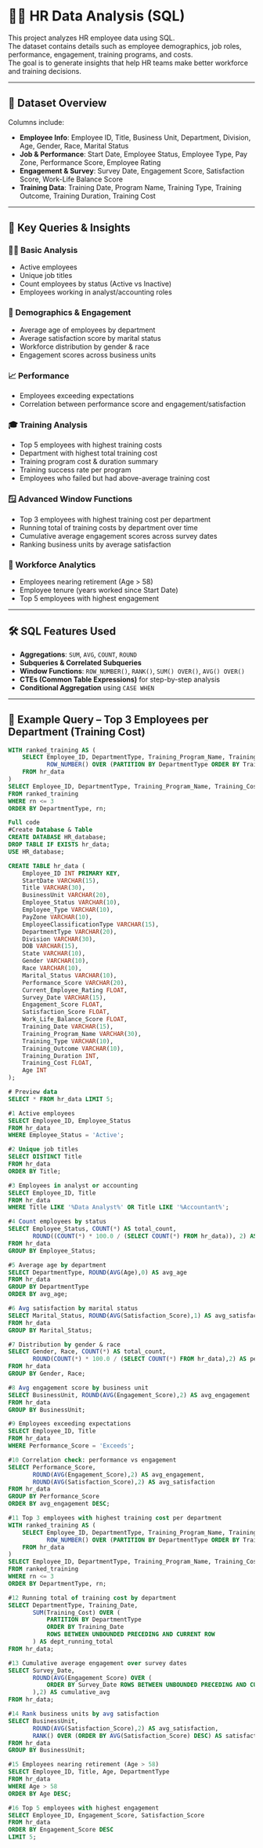 # 🧑‍💼 HR Data Analysis (SQL)

This project analyzes HR employee data using SQL.  
The dataset contains details such as employee demographics, job roles, performance, engagement, training programs, and costs.  
The goal is to generate insights that help HR teams make better workforce and training decisions.

---

## 📂 Dataset Overview
Columns include:
- **Employee Info**: Employee ID, Title, Business Unit, Department, Division, Age, Gender, Race, Marital Status  
- **Job & Performance**: Start Date, Employee Status, Employee Type, Pay Zone, Performance Score, Employee Rating  
- **Engagement & Survey**: Survey Date, Engagement Score, Satisfaction Score, Work-Life Balance Score  
- **Training Data**: Training Date, Program Name, Training Type, Training Outcome, Training Duration, Training Cost  

---

## 🔑 Key Queries & Insights

### 👨‍💻 Basic Analysis
- Active employees  
- Unique job titles  
- Count employees by status (Active vs Inactive)  
- Employees working in analyst/accounting roles  

### 👥 Demographics & Engagement
- Average age of employees by department  
- Average satisfaction score by marital status  
- Workforce distribution by gender & race  
- Engagement scores across business units  

### 📈 Performance
- Employees exceeding expectations  
- Correlation between performance score and engagement/satisfaction  

### 🎓 Training Analysis
- Top 5 employees with highest training costs  
- Department with highest total training cost  
- Training program cost & duration summary  
- Training success rate per program  
- Employees who failed but had above-average training cost  

### 🪟 Advanced Window Functions
- Top 3 employees with highest training cost per department  
- Running total of training costs by department over time  
- Cumulative average engagement scores across survey dates  
- Ranking business units by average satisfaction  

### 👵 Workforce Analytics
- Employees nearing retirement (Age > 58)  
- Employee tenure (years worked since Start Date)  
- Top 5 employees with highest engagement  

---

## 🛠️ SQL Features Used
- **Aggregations**: `SUM`, `AVG`, `COUNT`, `ROUND`  
- **Subqueries & Correlated Subqueries**  
- **Window Functions**: `ROW_NUMBER()`, `RANK()`, `SUM() OVER()`, `AVG() OVER()`  
- **CTEs (Common Table Expressions)** for step-by-step analysis  
- **Conditional Aggregation** using `CASE WHEN`  

---

## 📌 Example Query – Top 3 Employees per Department (Training Cost)
```sql
WITH ranked_training AS (
    SELECT Employee_ID, DepartmentType, Training_Program_Name, Training_Cost,
           ROW_NUMBER() OVER (PARTITION BY DepartmentType ORDER BY Training_Cost DESC) AS rn
    FROM hr_data
)
SELECT Employee_ID, DepartmentType, Training_Program_Name, Training_Cost, rn
FROM ranked_training
WHERE rn <= 3
ORDER BY DepartmentType, rn;

Full code
#Create Database & Table
CREATE DATABASE HR_database;
DROP TABLE IF EXISTS hr_data;
USE HR_database;

CREATE TABLE hr_data (
    Employee_ID INT PRIMARY KEY,
    StartDate VARCHAR(15),
    Title VARCHAR(30),
    BusinessUnit VARCHAR(20),
    Employee_Status VARCHAR(10),
    Employee_Type VARCHAR(10),
    PayZone VARCHAR(10),
    EmployeeClassificationType VARCHAR(15),
    DepartmentType VARCHAR(20),
    Division VARCHAR(30),
    DOB VARCHAR(15),
    State VARCHAR(10),
    Gender VARCHAR(10),
    Race VARCHAR(10),
    Marital_Status VARCHAR(10),
    Performance_Score VARCHAR(20),
    Current_Employee_Rating FLOAT,
    Survey_Date VARCHAR(15),
    Engagement_Score FLOAT,
    Satisfaction_Score FLOAT,
    Work_Life_Balance_Score FLOAT,
    Training_Date VARCHAR(15),
    Training_Program_Name VARCHAR(30),
    Training_Type VARCHAR(10),
    Training_Outcome VARCHAR(10),
    Training_Duration INT,
    Training_Cost FLOAT,
    Age INT
);

# Preview data
SELECT * FROM hr_data LIMIT 5;

#1 Active employees
SELECT Employee_ID, Employee_Status 
FROM hr_data 
WHERE Employee_Status = 'Active';

#2 Unique job titles
SELECT DISTINCT Title 
FROM hr_data 
ORDER BY Title;

#3 Employees in analyst or accounting
SELECT Employee_ID, Title 
FROM hr_data 
WHERE Title LIKE '%Data Analyst%' OR Title LIKE '%Accountant%';

#4 Count employees by status
SELECT Employee_Status, COUNT(*) AS total_count,
       ROUND((COUNT(*) * 100.0 / (SELECT COUNT(*) FROM hr_data)), 2) AS percentage
FROM hr_data 
GROUP BY Employee_Status;

#5 Average age by department
SELECT DepartmentType, ROUND(AVG(Age),0) AS avg_age
FROM hr_data 
GROUP BY DepartmentType 
ORDER BY avg_age;

#6 Avg satisfaction by marital status
SELECT Marital_Status, ROUND(AVG(Satisfaction_Score),1) AS avg_satisfaction
FROM hr_data 
GROUP BY Marital_Status;

#7 Distribution by gender & race
SELECT Gender, Race, COUNT(*) AS total_count,
       ROUND(COUNT(*) * 100.0 / (SELECT COUNT(*) FROM hr_data),2) AS percentage
FROM hr_data 
GROUP BY Gender, Race;

#8 Avg engagement score by business unit
SELECT BusinessUnit, ROUND(AVG(Engagement_Score),2) AS avg_engagement
FROM hr_data 
GROUP BY BusinessUnit;

#9 Employees exceeding expectations
SELECT Employee_ID, Title 
FROM hr_data 
WHERE Performance_Score = 'Exceeds';

#10 Correlation check: performance vs engagement
SELECT Performance_Score,
       ROUND(AVG(Engagement_Score),2) AS avg_engagement,
       ROUND(AVG(Satisfaction_Score),2) AS avg_satisfaction
FROM hr_data
GROUP BY Performance_Score
ORDER BY avg_engagement DESC;

#11 Top 3 employees with highest training cost per department
WITH ranked_training AS (
    SELECT Employee_ID, DepartmentType, Training_Program_Name, Training_Cost,
           ROW_NUMBER() OVER (PARTITION BY DepartmentType ORDER BY Training_Cost DESC) AS rn
    FROM hr_data
)
SELECT Employee_ID, DepartmentType, Training_Program_Name, Training_Cost, rn
FROM ranked_training
WHERE rn <= 3
ORDER BY DepartmentType, rn;

#12 Running total of training cost by department
SELECT DepartmentType, Training_Date,
       SUM(Training_Cost) OVER (
           PARTITION BY DepartmentType
           ORDER BY Training_Date
           ROWS BETWEEN UNBOUNDED PRECEDING AND CURRENT ROW
       ) AS dept_running_total
FROM hr_data;

#13 Cumulative average engagement over survey dates
SELECT Survey_Date,
       ROUND(AVG(Engagement_Score) OVER (
           ORDER BY Survey_Date ROWS BETWEEN UNBOUNDED PRECEDING AND CURRENT ROW
       ),2) AS cumulative_avg
FROM hr_data;

#14 Rank business units by avg satisfaction
SELECT BusinessUnit,
       ROUND(AVG(Satisfaction_Score),2) AS avg_satisfaction,
       RANK() OVER (ORDER BY AVG(Satisfaction_Score) DESC) AS satisfaction_rank
FROM hr_data
GROUP BY BusinessUnit;

#15 Employees nearing retirement (Age > 58)
SELECT Employee_ID, Title, Age, DepartmentType
FROM hr_data
WHERE Age > 58
ORDER BY Age DESC;

#16 Top 5 employees with highest engagement
SELECT Employee_ID, Engagement_Score, Satisfaction_Score
FROM hr_data
ORDER BY Engagement_Score DESC
LIMIT 5;
